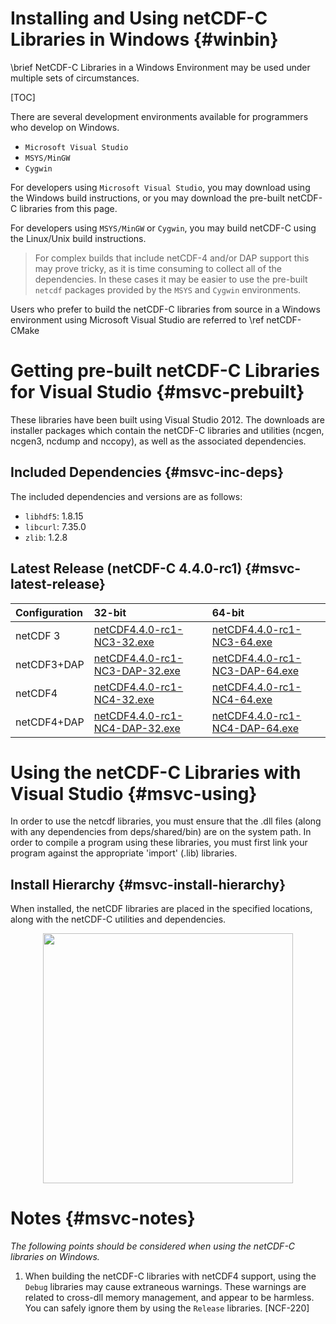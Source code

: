 Installing and Using netCDF-C Libraries in Windows {#winbin}
==================================================

\brief NetCDF-C Libraries in a Windows Environment may be used under multiple sets of circumstances.

[TOC]

There are several development environments available for programmers who develop on Windows.

* `Microsoft Visual Studio `
* `MSYS/MinGW`
* `Cygwin`

For developers using `Microsoft Visual Studio`, you may download using the Windows build instructions, or you may download the pre-built netCDF-C libraries from this page.

For developers using `MSYS/MinGW` or `Cygwin`, you may build netCDF-C using the Linux/Unix build instructions.

> For complex builds that include netCDF-4 and/or DAP support this may prove tricky, as it is time consuming to collect all of the dependencies.  In these cases it may be easier to use the pre-built `netcdf` packages provided by the `MSYS` and `Cygwin` environments.

Users who prefer to build the netCDF-C libraries from source in a Windows environment using Microsoft Visual Studio are referred to \ref netCDF-CMake

# Getting pre-built netCDF-C Libraries for Visual Studio {#msvc-prebuilt}

These libraries have been built using Visual Studio 2012.  The downloads are installer packages which contain the netCDF-C libraries and utilities (ncgen, ncgen3, ncdump and nccopy), as well as the associated dependencies.


## Included Dependencies {#msvc-inc-deps}

The included dependencies and versions are as follows:

* `libhdf5`: 1.8.15
* `libcurl`: 7.35.0
* `zlib`:    1.2.8

## Latest Release (netCDF-C 4.4.0-rc1) {#msvc-latest-release}

Configuration		| 32-bit 						| 64-bit |
:-------------------|:--------							|:-------|
netCDF 3		| [netCDF4.4.0-rc1-NC3-32.exe][r1]		| [netCDF4.4.0-rc1-NC3-64.exe][r6]
netCDF3+DAP		| [netCDF4.4.0-rc1-NC3-DAP-32.exe][r2]	| [netCDF4.4.0-rc1-NC3-DAP-64.exe][r6]
netCDF4			| [netCDF4.4.0-rc1-NC4-32.exe][r3]		| [netCDF4.4.0-rc1-NC4-64.exe][r7]
netCDF4+DAP		| [netCDF4.4.0-rc1-NC4-DAP-32.exe][r4]	| [netCDF4.4.0-rc1-NC4-DAP-64.exe][r8]

# Using the netCDF-C Libraries with Visual Studio {#msvc-using}

In order to use the netcdf libraries, you must ensure that the .dll files (along with any dependencies from deps/shared/bin) are on the system path. In order to compile a program using these libraries, you must first link your program against the appropriate 'import' (.lib) libraries.

## Install Hierarchy {#msvc-install-hierarchy}

When installed, the netCDF libraries are placed in the specified locations, along with the netCDF-C utilities and dependencies.

<center>
<IMG SRC="InstallTreeWindows.png" width="400"/>
</center>

# Notes {#msvc-notes}

*The following points should be considered when using the netCDF-C libraries on Windows.*

1. When building the netCDF-C libraries with netCDF4 support, using the `Debug` libraries may cause extraneous warnings. These warnings are related to cross-dll memory management, and appear to be harmless. You can safely ignore them by using the `Release` libraries. [NCF-220]


[r1]: http://www.unidata.ucar.edu/downloads/netcdf/ftp/netCDF4.4.0-rc1-NC3-32.exe
[r2]: http://www.unidata.ucar.edu/downloads/netcdf/ftp/netCDF4.4.0-rc1-NC3-DAP-32.exe
[r3]: http://www.unidata.ucar.edu/downloads/netcdf/ftp/netCDF4.4.0-rc1-NC4-32.exe
[r4]: http://www.unidata.ucar.edu/downloads/netcdf/ftp/netCDF4.4.0-rc1-NC4-DAP-32.exe
[r6]: http://www.unidata.ucar.edu/downloads/netcdf/ftp/netCDF4.4.0-rc1-NC3-64.exe
[r6]: http://www.unidata.ucar.edu/downloads/netcdf/ftp/netCDF4.4.0-rc1-NC3-DAP-64.exe
[r7]: http://www.unidata.ucar.edu/downloads/netcdf/ftp/netCDF4.4.0-rc1-NC4-64.exe
[r8]: http://www.unidata.ucar.edu/downloads/netcdf/ftp/netCDF4.4.0-rc1-NC4-DAP-64.exe
